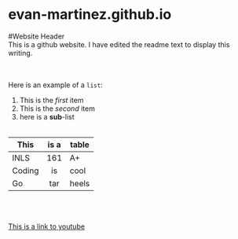 # evan-martinez.github.io
#Website Header<br>
This is a github website. I have edited the readme text to display this writing.  
<br> <br>

Here is an example of a `list`: <br>

1. This is the *first* item
2. This is the *second* item
  3. here is a **sub**-list <br> <br>
  
| This          | is a          | table |
| ------------- |:-------------:| ------------- |
| INLS          | 161 | A+ |
|  Coding     | is      |   cool |
|  Go | tar    |    heels | 
<br> <br>

[This is a link to youtube](youtube.com) <br><br>



